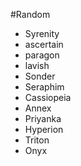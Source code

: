 #Random

- Syrenity
- ascertain
- paragon
- lavish
- Sonder
- Seraphim
- Cassiopeia
- Annex
- Priyanka
- Hyperion
- Triton
- Onyx
